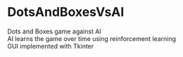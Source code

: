 # DotsAndBoxesVsAI
Dots and Boxes game against AI <br/>
AI learns the game over time using reinforcement learning <br/>
GUI implemented with Tkinter

